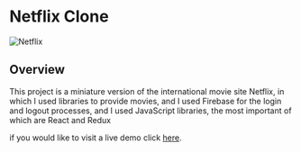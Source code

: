 # Netflix Clone

![Netflix](./src/assets/netflixClone.png)

## Overview

This project is a miniature version of the international movie site Netflix, in which I used libraries to provide movies, and I used Firebase for the login and logout processes, and I used JavaScript libraries, the most important of which are React and Redux

if you would like to visit a live demo click [here](https://netflix-clone-23aac.web.app/).
